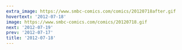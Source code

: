 ```yaml
---
extra_image: https://www.smbc-comics.com/comics/20120718after.gif
hovertext: '2012-07-18'
image: https://www.smbc-comics.com/comics/20120718.gif
next: '2012-07-19'
prev: '2012-07-17'
title: '2012-07-18'
---
```

